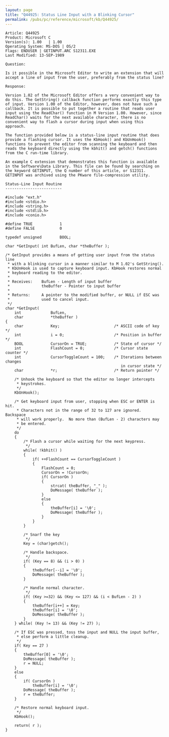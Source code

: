 ```yaml
---
layout: page
title: "Q44925: Status Line Input with a Blinking Cursor"
permalink: /pubs/pc/reference/microsoft/kb/Q44925/
---
```


	Article: Q44925
	Product: Microsoft C
	Version(s): 1.00   | 1.00
	Operating System: MS-DOS | OS/2
	Flags: ENDUSER | GETINPUT.ARC S12311.EXE
	Last Modified: 13-SEP-1989
	
	Question:
	
	Is it possible in the Microsoft Editor to write an extension that will
	accept a line of input from the user, preferably from the status line?
	
	Response:
	
	Version 1.02 of the Microsoft Editor offers a very convenient way to
	do this. The GetString() callback function performs exactly this type
	of input. Version 1.00 of the Editor, however, does not have such a
	callback. It is possible to put together a routine that reads user
	input using the ReadChar() function in M Version 1.00. However, since
	ReadChar() waits for the next available character, there is no
	convenient way to flash a cursor during input when using this
	approach.
	
	The function provided below is a status-line input routine that does
	provide a flashing cursor. It uses the KbHook() and KbUnHook()
	functions to prevent the editor from scanning the keyboard and then
	reads the keyboard directly using the kbhit() and getch() functions
	from the C run-time library.
	
	An example C extension that demonstrates this function is available
	in the Software\Data Library. This file can be found by searching on
	the keyword GETINPUT, the Q number of this article, or S12311.
	GETINPUT was archived using the PKware file-compression utility.
	
	Status-Line Input Routine
	-------------------------
	
	#include "ext.h"
	#include <stdio.h>
	#include <string.h>
	#include <stdlib.h>
	#include <conio.h>
	
	#define TRUE            1
	#define FALSE           0
	
	typedef unsigned        BOOL;
	
	char *GetInput( int BufLen, char *theBuffer );
	
	/* GetInput provides a means of getting user input from the status line
	 * with a blinking cursor in a manner similar to M 1.02's GetString().
	 * KbUnHook is used to capture keyboard input. KbHook restores normal
	 * keyboard reading to the editor.
	 *
	 * Receives:    BufLen - Length of input buffer
	 *              theBuffer - Pointer to input buffer
	 *
	 * Returns:     A pointer to the modified buffer, or NULL if ESC was
	 *              used to cancel input.
	 */
	char *GetInput(
	    int             BufLen,
	    char            *theBuffer )
	{
	    char            Key;                        /* ASCII code of key */
	    int             i = 0;                      /* Position in buffer */
	    BOOL            CursorOn = TRUE;            /* State of cursor */
	    int             FlashCount = 0;             /* Cursor state counter */
	    int             CursorToggleCount = 100;    /* Iterations between changes
	                                                   in cursor state */
	    char            *r;                         /* Return pointer */
	
	    /* Unhook the keyboard so that the editor no longer intercepts
	     * keystrokes.
	     */
	    KbUnHook();
	
	    /* Get keyboard input from user, stopping when ESC or ENTER is hit.
	     * Characters not in the range of 32 to 127 are ignored.  Backspace
	     * will work properly.  No more than (BufLen - 2) characters may
	     * be entered.
	     */
	    do
	    {
	        /* Flash a cursor while waiting for the next keypress.
	         */
	        while( !kbhit() )
	        {
	            if( ++FlashCount == CursorToggleCount )
	            {
	                FlashCount = 0;
	                CursorOn = !CursorOn;
	                if( CursorOn )
	                {
	                    strcat( theBuffer, "_" );
	                    DoMessage( theBuffer );
	                }
	                else
	                {
	                    theBuffer[i] = '\0';
	                    DoMessage( theBuffer );
	                }
	            }
	        }
	
	        /* Snarf the key
	         */
	        Key = (char)getch();
	
	        /* Handle backspace.
	         */
	        if( (Key == 8) && (i > 0) )
	        {
	            theBuffer[--i] = '\0';
	            DoMessage( theBuffer );
	        }
	
	        /* Handle normal character.
	         */
	        if( (Key >=32) && (Key <= 127) && (i < BufLen - 2) )
	        {
	            theBuffer[i++] = Key;
	            theBuffer[i] = '\0';
	            DoMessage( theBuffer );
	        }
	    } while( (Key != 13) && (Key != 27) );
	
	    /* If ESC was pressed, toss the input and NULL the input buffer,
	     * else perform a little cleanup.
	     */
	    if( Key == 27 )
	    {
	        theBuffer[0] = '\0';
	        DoMessage( theBuffer );
	        r = NULL;
	    }
	    else
	    {
	        if( CursorOn )
	            theBuffer[i] = '\0';
	        DoMessage( theBuffer );
	        r = theBuffer;
	    }
	
	    /* Restore normal keyboard input.
	     */
	    KbHook();
	
	    return( r );
	}
